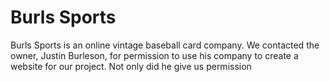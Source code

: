 # Burls Sports

Burls Sports is an online vintage baseball card company. We contacted the owner, Justin Burleson, for permission to use his company to create a website for our project. Not only did he give us permission 
